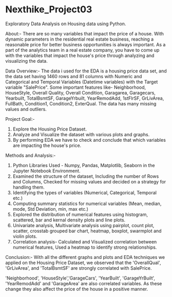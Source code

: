 # Nexthike_Project03
Exploratory Data Analysis on Housing data using Python.

About:-
There are so many variables that impact the price of a house. With dynamic parameters in the residential real estate business, reaching a reasonable price for better business opportunities is always important. As a part of the analytics team in a real estate company, you have to come up with the variables that impact the house's price through analyzing and visualizing the data.

Data Overview:-
The data i used for the EDA is a housing price data set, and the data set having 1460 rows and 81 columns with Numeric and Categorical and Temporal Variables (Datetime variables) with the Target variable "SalePrice". Some important features like- Neighborhood, HouseStyle, Overall Quality, Overall Condition, Garagarea, Garagecars, Yearbuilt, TotalBsmtSF, GarageYrbuilt, YearRemodAdd, 1stFlrSF, GrLivArea, FullBath, Condition1, Condition2, ExterQual.
The data has many missing values and outliers.

Project Goal:-
1. Explore the Housing Price Dataset.
2. Analyze and Visualize the dataset with various plots and graphs.
3. By performing EDA we have to check and conclude that which variables are impacting the house's price.

Methods and Analysis:-
1. Python Libraries Used - Numpy, Pandas, Matplotlib, Seaborn in the Jupyter Notebook Environment.
2. Examined the structure of the dataset, Including the number of Rows and Columns, Checked for missing values and decided on a strategy for handling them.
3. Identifying the types of variables (Numerical, Categorical, Temporal etc.)
4. Computing summary statistics for numerical variables (Mean, median, mode, Std Deviation, min, max etc.)
5. Explored the distribution of numerical features using histogram, scattered, bar and kernal density plots and line plots.
6. Univariate analysis, Multivariate analysis using pairplot, count plot, scatter, crosstab grouped bar chart, heatmap, boxplot, swarmplot and violin plots.
7. Correlation analysis- Calculated and Visualized correlation between numerical features, Used a heatmap to identify strong relationships.

Conclusion:-
With all the different graphs and plots and EDA techniques we applied on the Housing Price Dataset, we observed that the 'OverallQual', 'GrLivArea', and 'TotalBsmtSF' are strongly correlated with SalePrice.

'Neighborhood', 'HouseStyle','GarageCars', 'YearBuilt', 'GarageYrBuilt', 'YearRemodAdd' and 'GarageArea' are also correlated variables. As these change they also affect the price of the house in a positive manner.







